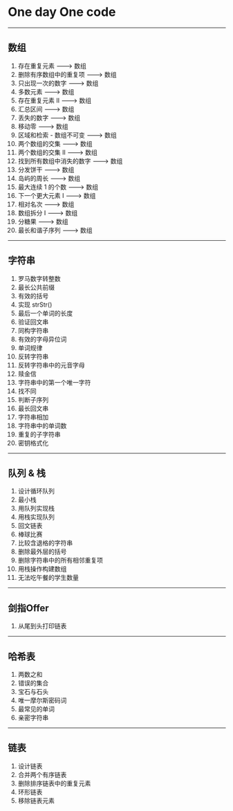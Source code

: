 # One day One code
------------------------------
## 数组
1. 存在重复元素   ---> 数组
2. 删除有序数组中的重复项   ---> 数组
3. 只出现一次的数字    ---> 数组
4. 多数元素    ---> 数组
5. 存在重复元素 II   ---> 数组
6. 汇总区间   ---> 数组
7. 丢失的数字   ---> 数组
8. 移动零   ---> 数组
9. 区域和检索 - 数组不可变   ---> 数组
10. 两个数组的交集    ---> 数组
11. 两个数组的交集 II    ---> 数组
12. 找到所有数组中消失的数字   ---> 数组
13. 分发饼干   ---> 数组
14. 岛屿的周长    ---> 数组
15. 最大连续 1 的个数    ---> 数组
16. 下一个更大元素 I    ---> 数组
17. 相对名次  ---> 数组
18. 数组拆分 I   ---> 数组
19. 分糖果    ---> 数组
20. 最长和谐子序列   ---> 数组

------------------------------

## 字符串
1. 罗马数字转整数
2. 最长公共前缀
3. 有效的括号
4. 实现 strStr()
5. 最后一个单词的长度
6. 验证回文串
7. 同构字符串
8. 有效的字母异位词
9. 单词规律
10. 反转字符串
11. 反转字符串中的元音字母
12. 赎金信
13. 字符串中的第一个唯一字符
14. 找不同
15. 判断子序列
16. 最长回文串
17. 字符串相加
18. 字符串中的单词数
19. 重复的子字符串
20. 密钥格式化


--------------------------------


## 队列 & 栈
1. 设计循环队列
2. 最小栈
3. 用队列实现栈
4. 用栈实现队列
5. 回文链表
6. 棒球比赛
7. 比较含退格的字符串
8. 删除最外层的括号
9. 删除字符串中的所有相邻重复项
10. 用栈操作构建数组
11. 无法吃午餐的学生数量


------------------------------

## 剑指Offer
1. 从尾到头打印链表

------------------------------

## 哈希表
1. 两数之和
2. 错误的集合
3. 宝石与石头
4. 唯一摩尔斯密码词
5. 最常见的单词
6. 亲密字符串

------------------------------

## 链表
1. 设计链表
2. 合并两个有序链表
3. 删除排序链表中的重复元素
4. 环形链表
5. 移除链表元素